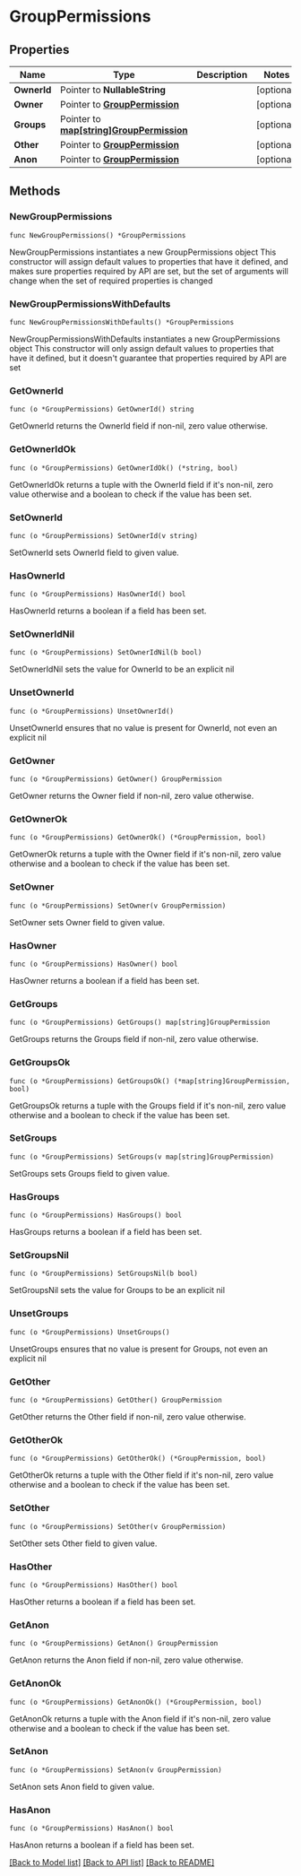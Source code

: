 # GroupPermissions

## Properties

Name | Type | Description | Notes
------------ | ------------- | ------------- | -------------
**OwnerId** | Pointer to **NullableString** |  | [optional] 
**Owner** | Pointer to [**GroupPermission**](GroupPermission.md) |  | [optional] 
**Groups** | Pointer to [**map[string]GroupPermission**](GroupPermission.md) |  | [optional] 
**Other** | Pointer to [**GroupPermission**](GroupPermission.md) |  | [optional] 
**Anon** | Pointer to [**GroupPermission**](GroupPermission.md) |  | [optional] 

## Methods

### NewGroupPermissions

`func NewGroupPermissions() *GroupPermissions`

NewGroupPermissions instantiates a new GroupPermissions object
This constructor will assign default values to properties that have it defined,
and makes sure properties required by API are set, but the set of arguments
will change when the set of required properties is changed

### NewGroupPermissionsWithDefaults

`func NewGroupPermissionsWithDefaults() *GroupPermissions`

NewGroupPermissionsWithDefaults instantiates a new GroupPermissions object
This constructor will only assign default values to properties that have it defined,
but it doesn't guarantee that properties required by API are set

### GetOwnerId

`func (o *GroupPermissions) GetOwnerId() string`

GetOwnerId returns the OwnerId field if non-nil, zero value otherwise.

### GetOwnerIdOk

`func (o *GroupPermissions) GetOwnerIdOk() (*string, bool)`

GetOwnerIdOk returns a tuple with the OwnerId field if it's non-nil, zero value otherwise
and a boolean to check if the value has been set.

### SetOwnerId

`func (o *GroupPermissions) SetOwnerId(v string)`

SetOwnerId sets OwnerId field to given value.

### HasOwnerId

`func (o *GroupPermissions) HasOwnerId() bool`

HasOwnerId returns a boolean if a field has been set.

### SetOwnerIdNil

`func (o *GroupPermissions) SetOwnerIdNil(b bool)`

 SetOwnerIdNil sets the value for OwnerId to be an explicit nil

### UnsetOwnerId
`func (o *GroupPermissions) UnsetOwnerId()`

UnsetOwnerId ensures that no value is present for OwnerId, not even an explicit nil
### GetOwner

`func (o *GroupPermissions) GetOwner() GroupPermission`

GetOwner returns the Owner field if non-nil, zero value otherwise.

### GetOwnerOk

`func (o *GroupPermissions) GetOwnerOk() (*GroupPermission, bool)`

GetOwnerOk returns a tuple with the Owner field if it's non-nil, zero value otherwise
and a boolean to check if the value has been set.

### SetOwner

`func (o *GroupPermissions) SetOwner(v GroupPermission)`

SetOwner sets Owner field to given value.

### HasOwner

`func (o *GroupPermissions) HasOwner() bool`

HasOwner returns a boolean if a field has been set.

### GetGroups

`func (o *GroupPermissions) GetGroups() map[string]GroupPermission`

GetGroups returns the Groups field if non-nil, zero value otherwise.

### GetGroupsOk

`func (o *GroupPermissions) GetGroupsOk() (*map[string]GroupPermission, bool)`

GetGroupsOk returns a tuple with the Groups field if it's non-nil, zero value otherwise
and a boolean to check if the value has been set.

### SetGroups

`func (o *GroupPermissions) SetGroups(v map[string]GroupPermission)`

SetGroups sets Groups field to given value.

### HasGroups

`func (o *GroupPermissions) HasGroups() bool`

HasGroups returns a boolean if a field has been set.

### SetGroupsNil

`func (o *GroupPermissions) SetGroupsNil(b bool)`

 SetGroupsNil sets the value for Groups to be an explicit nil

### UnsetGroups
`func (o *GroupPermissions) UnsetGroups()`

UnsetGroups ensures that no value is present for Groups, not even an explicit nil
### GetOther

`func (o *GroupPermissions) GetOther() GroupPermission`

GetOther returns the Other field if non-nil, zero value otherwise.

### GetOtherOk

`func (o *GroupPermissions) GetOtherOk() (*GroupPermission, bool)`

GetOtherOk returns a tuple with the Other field if it's non-nil, zero value otherwise
and a boolean to check if the value has been set.

### SetOther

`func (o *GroupPermissions) SetOther(v GroupPermission)`

SetOther sets Other field to given value.

### HasOther

`func (o *GroupPermissions) HasOther() bool`

HasOther returns a boolean if a field has been set.

### GetAnon

`func (o *GroupPermissions) GetAnon() GroupPermission`

GetAnon returns the Anon field if non-nil, zero value otherwise.

### GetAnonOk

`func (o *GroupPermissions) GetAnonOk() (*GroupPermission, bool)`

GetAnonOk returns a tuple with the Anon field if it's non-nil, zero value otherwise
and a boolean to check if the value has been set.

### SetAnon

`func (o *GroupPermissions) SetAnon(v GroupPermission)`

SetAnon sets Anon field to given value.

### HasAnon

`func (o *GroupPermissions) HasAnon() bool`

HasAnon returns a boolean if a field has been set.


[[Back to Model list]](../README.md#documentation-for-models) [[Back to API list]](../README.md#documentation-for-api-endpoints) [[Back to README]](../README.md)



